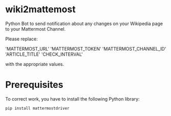 # wiki2mattemost
Python Bot to send notification about any changes on your Wikipedia page to your Mattermost Channel.

Please replace:  

'MATTERMOST_URL'
'MATTERMOST_TOKEN'
'MATTERMOST_CHANNEL_ID'
'ARTICLE_TITLE'
'CHECK_INTERVAL'  

with the appropriate values.

# Prerequisites
To correct work, you have to install the following Python library:
```
pip install mattermostdriver
```
